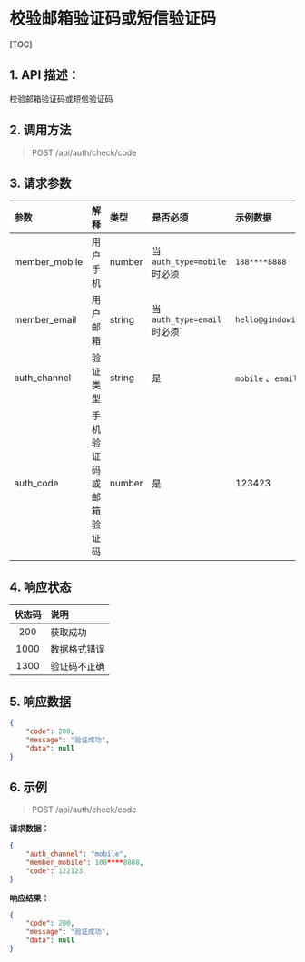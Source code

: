# 校验邮箱验证码或短信验证码

[TOC]

## 1. API 描述：

校验邮箱验证码或短信验证码

## 2. 调用方法

> POST /api/auth/check/code


## 3. 请求参数
参数|解释|类型|是否必须|示例数据
:----|:---|:---|:---|:---
member_mobile | 用户手机 | number | 当 `auth_type=mobile` 时必须 | `188****8888`
member_email | 用户邮箱 | string | 当 `auth_type=email` 时必须` | `hello@gindowin.com`
auth_channel | 验证类型 | string | 是 | `mobile` 、`email`
auth_code | 手机验证码或邮箱验证码 | number | 是 | 123423

## 4. 响应状态

状态码 | 说明
:---:|:---
200 | 获取成功
1000 | 数据格式错误
1300| 验证码不正确

## 5. 响应数据

```json
{
    "code": 200,
    "message": "验证成功",
    "data": null
}
```

## 6. 示例

> POST /api/auth/check/code

**请求数据：**

```json
{
	"auth_channel": "mobile",
	"member_mobile": 188****8888,
	"code": 122123
}
```

**响应结果：**

```json
{
    "code": 200,
    "message": "验证成功",
    "data": null
}
```